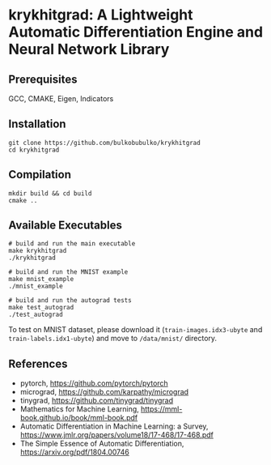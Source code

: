 # krykhitgrad: A Lightweight Automatic Differentiation Engine and Neural Network Library

## Prerequisites

GCC, CMAKE, Eigen, Indicators

## Installation
```
git clone https://github.com/bulkobubulko/krykhitgrad
cd krykhitgrad
```

## Compilation
```
mkdir build && cd build
cmake ..
```

## Available Executables
```
# build and run the main executable
make krykhitgrad
./krykhitgrad

# build and run the MNIST example
make mnist_example
./mnist_example

# build and run the autograd tests
make test_autograd
./test_autograd
```

To test on MNIST dataset, please download it (`train-images.idx3-ubyte` and `train-labels.idx1-ubyte`) and move to `/data/mnist/` directory.

## References
- pytorch, https://github.com/pytorch/pytorch
- micrograd, https://github.com/karpathy/micrograd
- tinygrad, https://github.com/tinygrad/tinygrad
- Mathematics for Machine Learning, https://mml-book.github.io/book/mml-book.pdf
- Automatic Differentiation in Machine Learning: a Survey, https://www.jmlr.org/papers/volume18/17-468/17-468.pdf
- The Simple Essence of Automatic Differentiation, https://arxiv.org/pdf/1804.00746